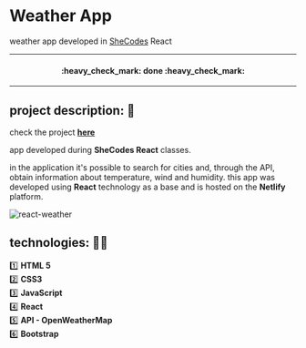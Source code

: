 <h1>Weather App</h1>
<p>weather app developed in <a href="https://www.shecodes.io/" target="_blank">SheCodes</a> React</p>

<hr />

<h4 align="center"> 
    :heavy_check_mark:  done  :heavy_check_mark:
</h4>

<hr />

## project description: :memo:
<p>check the project <strong><a href="https://fluffy-kitten-13b7a8.netlify.app/" target="_blank">here</a></strong>

<p align="justify">
app developed during <strong>SheCodes React</strong> classes.</p>
<p>in the application it's possible to search for cities and, through the API, obtain information about temperature, wind and humidity.
  this app was developed using <strong>React</strong> technology as a base and is hosted on the <strong>Netlify</strong> platform.

![react-weather](https://user-images.githubusercontent.com/89276862/179570930-fb159caf-ff51-4d1b-b812-d1cfa7e13e27.png)
</p>

## technologies: :woman_technologist:
:one: <strong>HTML 5</strong><br>
:two: <strong>CSS3</strong><br>
:three: <strong>JavaScript</strong><br>
:four: <strong>React</strong><br>
:five: <strong>API - OpenWeatherMap</strong><br>
:six: <strong>Bootstrap</strong>
